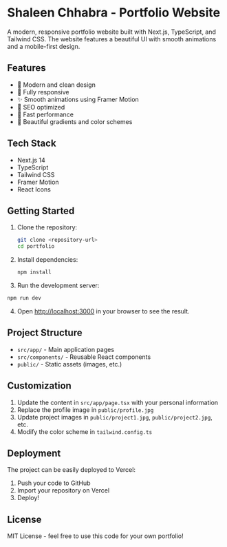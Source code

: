 # Shaleen Chhabra - Portfolio Website

A modern, responsive portfolio website built with Next.js, TypeScript, and Tailwind CSS. The website features a beautiful UI with smooth animations and a mobile-first design.

## Features

- 🎨 Modern and clean design
- 📱 Fully responsive
- ✨ Smooth animations using Framer Motion
- 🎯 SEO optimized
- 🚀 Fast performance
- 🌙 Beautiful gradients and color schemes

## Tech Stack

- Next.js 14
- TypeScript
- Tailwind CSS
- Framer Motion
- React Icons

## Getting Started

1. Clone the repository:
   ```bash
   git clone <repository-url>
   cd portfolio
   ```

2. Install dependencies:
   ```bash
   npm install
   ```

3. Run the development server:
```bash
npm run dev
```

4. Open [http://localhost:3000](http://localhost:3000) in your browser to see the result.

## Project Structure

- `src/app/` - Main application pages
- `src/components/` - Reusable React components
- `public/` - Static assets (images, etc.)

## Customization

1. Update the content in `src/app/page.tsx` with your personal information
2. Replace the profile image in `public/profile.jpg`
3. Update project images in `public/project1.jpg`, `public/project2.jpg`, etc.
4. Modify the color scheme in `tailwind.config.ts`

## Deployment

The project can be easily deployed to Vercel:

1. Push your code to GitHub
2. Import your repository on Vercel
3. Deploy!

## License

MIT License - feel free to use this code for your own portfolio!
